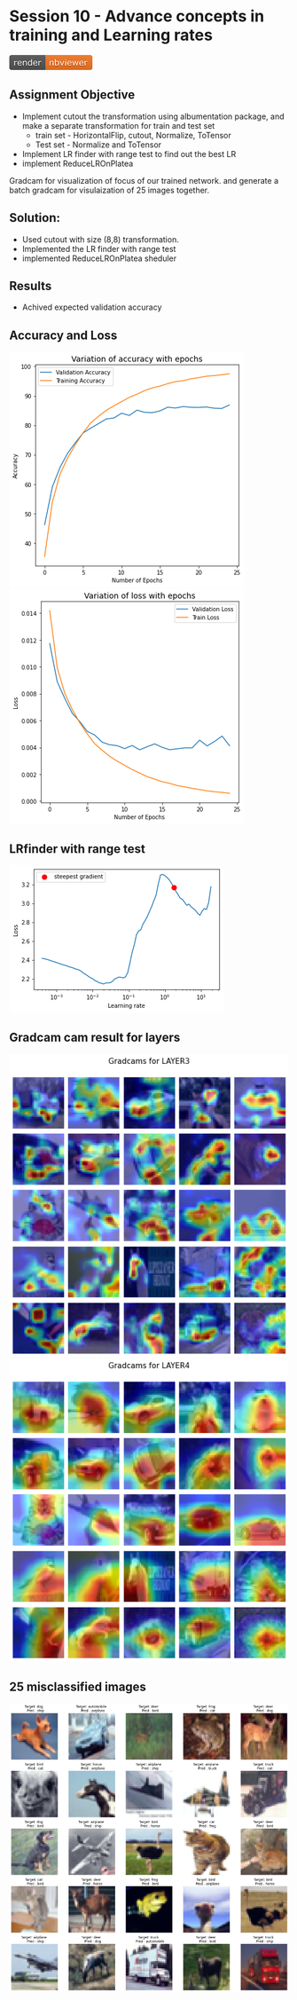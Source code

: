 # Session 10 - Advance concepts in training and Learning rates
[![Open Jupyter Notebook](images/nbviewer_badge.png)](https://github.com/millermuttu/TSAI-EVA5/blob/master/week10/EVA5_session_10.ipynb)

## Assignment Objective

* Implement cutout the transformation using albumentation package, and make a separate transformation for train and test set
  * train set - HorizontalFlip, cutout, Normalize, ToTensor
  * Test set - Normalize and ToTensor
* Implement LR finder with range test to find out the best LR 
* implement ReduceLROnPlatea

Gradcam for visualization of focus of our trained network. and generate a batch gradcam for visulaization of 25 images together.
  

## Solution:

* Used cutout with size (8,8) transformation.
* Implemented the LR finder with range test
* implemented ReduceLROnPlatea sheduler


## Results

 * Achived expected validation accuracy

## Accuracy and Loss
![img1](images/acc.png) ![img2](images/loss.png)

## LRfinder with range test
![img3](images/lrfinder.png)

## Gradcam cam result for layers
![img4](images/grad_imgs_layer__1.png)
![img5](images/grad_imgs_layer__2.png)

## 25 misclassified images
![img6](images/misclass.png)

